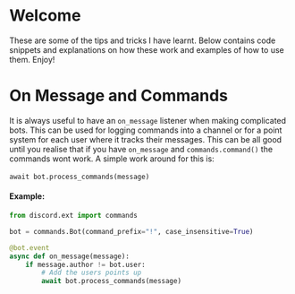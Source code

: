 # Welcome
These are some of the tips and tricks I have learnt. Below contains code snippets and explanations on how these work and examples of how to use them. Enjoy!

# On Message and Commands
It is always useful to have an `on_message` listener when making complicated bots. This can be used for logging commands into a channel or for a point system for each user where it tracks their messages. This can be all good until you realise that if you have `on_message` and `commands.command()` the commands wont work. A simple work around for this is:
<br>
<br>
`
await bot.process_commands(message)
`
<br>
#### Example:
```python
from discord.ext import commands

bot = commands.Bot(command_prefix="!", case_insensitive=True)

@bot.event
async def on_message(message):
    if message.author != bot.user:
        # Add the users points up
        await bot.process_commands(message)
```

